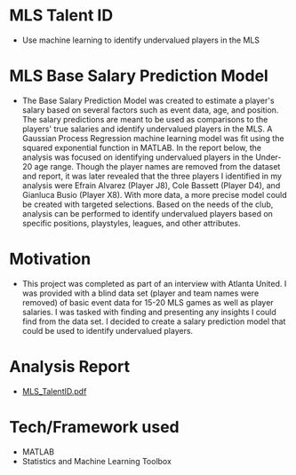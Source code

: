 # MLS Talent ID
- Use machine learning to identify undervalued players in the MLS

# MLS Base Salary Prediction Model
- The Base Salary Prediction Model was created to estimate a player's salary based on several factors such as event data, age, and position. The salary predictions are meant to be used as comparisons to the players' true salaries and identify undervalued players in the MLS. A Gaussian Process Regression machine learning model was fit using the squared exponential function in MATLAB. In the report below, the analysis was focused on identifying undervalued players in the Under-20 age range. Though the player names are removed from the dataset and report, it was later revealed that the three players I identified in my analysis were Efrain Alvarez (Player J8), Cole Bassett (Player D4), and Gianluca Busio (Player X8). With more data, a more precise model could be created with targeted selections. Based on the needs of the club, analysis can be performed to identify undervalued players based on specific positions, playstyles, leagues, and other attributes. 

# Motivation
- This project was completed as part of an interview with Atlanta United. I was provided with a blind data set (player and team names were removed) of basic event data for 15-20 MLS games as well as player salaries. I was tasked with finding and presenting any insights I could find from the data set. I decided to create a salary prediction model that could be used to identify undervalued players. 

# Analysis Report
- [MLS_TalentID.pdf](https://github.com/dignatius19/MLS_TalentID/files/7777483/MLS_TalentID.pdf)

# Tech/Framework used
- MATLAB
- Statistics and Machine Learning Toolbox

